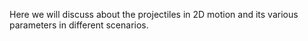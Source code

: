 Here we will discuss about the projectiles in 2D motion and its various parameters in different scenarios.

